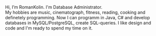 Hi, I’m RomanKolin. I'm Database Administrator.  
My hobbies are music, cinematograph, fitness, reading, cooking and definetely programming.
Now I can programm in Java, C# and develop databases in MySQL/PostgreSQL, create SQL-queries. I like design and code and I'm ready to spend my time on it.

